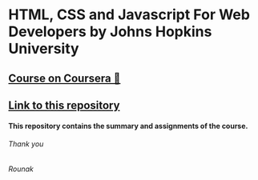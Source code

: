 # HTML, CSS and Javascript For Web Developers by Johns Hopkins University
## [Course on Coursera 🔗](https://www.coursera.org/learn/html-css-javascript-for-web-developers)
## [Link to this repository](https://github.com/Rounak259/Johns_Hopkins_University_HTML_CSS_and_Javascript_For_Web_Developers/)
#### This repository contains the summary and assignments of the course.
###### Thank you
###### Rounak
